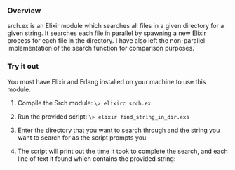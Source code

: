 ### Overview
srch.ex is an Elixir module which searches all files in a given directory for a given string. It searches each file in parallel by spawning a new Elixir process for each file in the directory. I have also left the non-parallel implementation of the search function for comparison purposes.

### Try it out
You must have Elixir and Erlang installed on your machine to use this module.

1. Compile the Srch module: `\> elixirc srch.ex`

2. Run the provided script: `\> elixir find_string_in_dir.exs`

3. Enter the directory that you want to search through and the string you want to search for as the script prompts you.

4. The script will print out the time it took to complete the search, and each line of text it found which contains the provided string:
